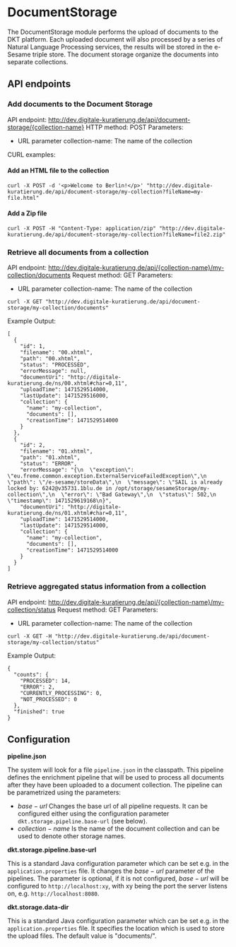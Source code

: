 # DocumentStorage

The DocumentStorage module performs the upload of documents to the DKT platform. Each uploaded document will also processed by a series of Natural Language Processing services, the results will be stored in the e-Sesame triple store. The document storage organize the documents into separate collections.

## API endpoints

### Add documents to the Document Storage

API endpoint: http://dev.digitale-kuratierung.de/api/document-storage/{collection-name}
HTTP method: POST
Parameters:
* URL parameter collection-name: The name of the collection

CURL examples:

#### Add an HTML file to the collection

```
curl -X POST -d '<p>Welcome to Berlin!</p>' "http://dev.digitale-kuratierung.de/api/document-storage/my-collection?fileName=my-file.html"
```

#### Add a Zip file

```
curl -X POST -H "Content-Type: application/zip" "http://dev.digitale-kuratierung.de/api/document-storage/my-collection?fileName=file2.zip"
```

### Retrieve all documents from a collection

API endpoint: http://dev.digitale-kuratierung.de/api/{collection-name}/my-collection/documents
Request method: GET
Parameters: 
* URL parameter collection-name: The name of the collection

```
curl -X GET "http://dev.digitale-kuratierung.de/api/document-storage/my-collection/documents"
```

Example Output:

```
[
  {
    "id": 1,
    "filename": "00.xhtml",
    "path": "00.xhtml",
    "status": "PROCESSED",
    "errorMessage": null,
    "documentUri": "http://digitale-kuratierung.de/ns/00.xhtml#char=0,11",
    "uploadTime": 1471529514000,
    "lastUpdate": 1471529516000,
    "collection": {
      "name": "my-collection",
      "documents": [],
      "creationTime": 1471529514000
    }
  },
  {
    "id": 2,
    "filename": "01.xhtml",
    "path": "01.xhtml",
    "status": "ERROR",
    "errorMessage": "{\n  \"exception\": \"eu.freme.common.exception.ExternalServiceFailedException\",\n  \"path\": \"/e-sesame/storeData\",\n  \"message\": \"SAIL is already locked by: 6242@v35731.1blu.de in /opt/storage/sesameStorage/my-collection\",\n  \"error\": \"Bad Gateway\",\n  \"status\": 502,\n  \"timestamp\": 1471529619168\n}",
    "documentUri": "http://digitale-kuratierung.de/ns/01.xhtml#char=0,11",
    "uploadTime": 1471529514000,
    "lastUpdate": 1471529514000,
    "collection": {
      "name": "my-collection",
      "documents": [],
      "creationTime": 1471529514000
    }
  }
]
```

### Retrieve aggregated status information from a collection


API endpoint: http://dev.digitale-kuratierung.de/api/{collection-name}/my-collection/status
Request method: GET
Parameters: 
* URL parameter collection-name: The name of the collection

```
curl -X GET -H "http://dev.digitale-kuratierung.de/api/document-storage/my-collection/status"
```

Example Output:

```
{
  "counts": {
    "PROCESSED": 14,
    "ERROR": 2,
    "CURRENTLY_PROCESSING": 0,
    "NOT_PROCESSED": 0
  },
  "finished": true
}
```

## Configuration

**pipeline.json**

The system will look for a file `pipeline.json` in the classpath. This pipeline defines the enrichment pipeline that will be used to process all documents after they have been uploaded to a document collection. The pipeline can be parametrized using the parameters:

* $base-url$ Changes the base url of all pipeline requests. It can be configured either using the configuration parameter `dkt.storage.pipeline.base-url` (see below).
* $collection-name$ Is the name of the document collection and can be used to denote other storage names.

**dkt.storage.pipeline.base-url**

This is a standard Java configuration parameter which can be set e.g. in the `application.properties` file. It changes the $base-url$ parameter of the pipelines. The parameter is optional, if it is not configured, $base-url$ will be configured to `http://localhost:xy`, with xy being the port the server listens on, e.g. `http://localhost:8080`.

**dkt.storage.data-dir**

This is a standard Java configuration parameter which can be set e.g. in the `application.properties` file. It specifies the location which is used to store the upload files. The default value is "documents/".
